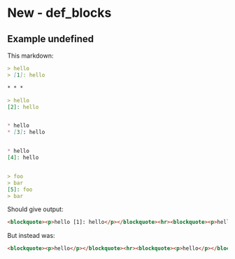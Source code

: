 # New - def_blocks

## Example undefined

This markdown:

````````````markdown
> hello
> [1]: hello

* * *

> hello
[2]: hello


* hello
* [3]: hello


* hello
[4]: hello


> foo
> bar
[5]: foo
> bar

````````````

Should give output:

````````````html
<blockquote><p>hello [1]: hello</p></blockquote><hr><blockquote><p>hello [2]: hello</p></blockquote><ul><li>hello</li><li>[3]: hello</li></ul><ul><li>hello</li></ul><blockquote><p>foo bar [5]: foo bar</p></blockquote>
````````````

But instead was:

````````````html
<blockquote><p>hello</p></blockquote><hr><blockquote><p>hello</p></blockquote><ul><li>hello</li><li>[3]: hello</li></ul><ul><li>hello</li></ul><blockquote><p>foo bar bar</p></blockquote>
````````````

